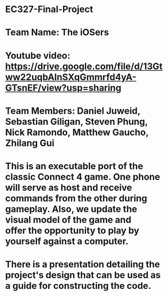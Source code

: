# EC327-Final-Project
# Team Name: The iOSers
# Youtube video: https://drive.google.com/file/d/13Gtww22uqbAlnSXqGmmrfd4yA-GTsnEF/view?usp=sharing
# Team Members: Daniel Juweid, Sebastian Giligan, Steven Phung, Nick Ramondo, Matthew Gaucho, Zhilang Gui
# This is an executable port of the classic Connect 4 game. One phone will serve as host and receive commands from the other during gameplay. Also, we update the visual model of the game and offer the opportunity to play by yourself against a computer.
# There is a presentation detailing the project's design that can be used as a guide for constructing the code.
